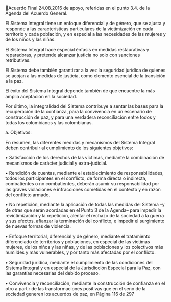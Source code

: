 Acuerdo Final 
24.08.2016 
de apoyo, referidas en el punto 3.4. de la Agenda del Acuerdo General. 
 
El Sistema Integral tiene un enfoque diferencial y de género, que se ajusta y responde a las características 
particulares de la victimización en cada territorio y cada población, y en especial a las necesidades de las 
mujeres y de los niños y las niñas.  
 
El  Sistema  Integral  hace  especial  énfasis  en  medidas  restaurativas  y  reparadoras,  y  pretende  alcanzar 
justicia no solo con sanciones retributivas.  
 
El Sistema debe también garantizar a la vez la seguridad jurídica de quienes se acojan a las medidas de 
justicia, como elemento esencial de la transición a la paz. 
 
El éxito del Sistema Integral depende también de que encuentre la más amplia aceptación en la sociedad. 
 
Por último, la integralidad del Sistema contribuye a sentar las bases para la recuperación de la confianza, 
para la convivencia en un escenario de construcción de paz, y para una verdadera reconciliación entre 
todos y todas los colombianos y las colombianas.  
 
a. Objetivos: 
 
En resumen, las diferentes medidas y mecanismos del Sistema Integral deben contribuir al cumplimiento 
de los siguientes objetivos: 
 
• Satisfacción  de  los  derechos  de  las  víctimas,  mediante  la  combinación  de  mecanismos  de 
carácter judicial y extra-judicial. 
 
• Rendición  de  cuentas,  mediante  el  establecimiento  de  responsabilidades,  todos  los 
participantes en el conflicto, de forma directa o indirecta, combatientes o no combatientes, 
deberán asumir su responsabilidad por las graves violaciones e infracciones cometidas en el 
contexto y en razón del conflicto armado.  
 
• No repetición, mediante la aplicación de todas las medidas del Sistema –y de otras que serán 
acordadas en el Punto 3 de la Agenda– para impedir la revictimización y la repetición, alentar 
el  rechazo  de  la  sociedad  a  la  guerra  y  sus  efectos,  afianzar  la  terminación  del  conflicto,  e 
impedir el surgimiento de nuevas formas de violencia.  
 
• Enfoque  territorial,  diferencial  y  de  género,  mediante  el  tratamiento  diferenciado  de 
territorios y poblaciones, en especial de las víctimas mujeres, de los niños y las niñas, y de las 
poblaciones y los colectivos más humildes y más vulnerables, y por tanto más afectadas por el 
conflicto.  
 
• Seguridad  jurídica,  mediante  el  cumplimiento  de  las  condiciones  del  Sistema  Integral  y  en 
especial de la Jurisdicción Especial para la Paz, con las garantías necesarias del debido proceso. 
 
• Convivencia y reconciliación, mediante la construcción de confianza en el otro a partir de las 
transformaciones  positivas  que  en  el  seno  de  la  sociedad  generen  los  acuerdos  de  paz,  en 
Página 116 de 297 
 

